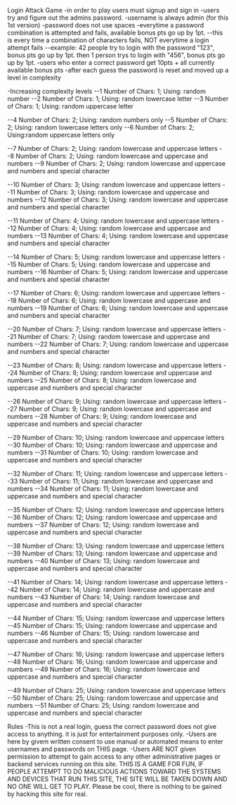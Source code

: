 Login Attack Game
-in order to play users must signup and sign in
-users try and figure out the admins password.
-username is always admin (for this 1st version)
-password does not use spaces
-everytime a password combination is attempted and fails, available bonus pts go up by 1pt.
  --this is every time a combination of characters fails, NOT everytime a login attempt fails
  --example:  42 people try to login with the password "123", bonus pts go up by 1pt.
              then 1 person trys to login with "456", bonus pts go up by 1pt.
-users who enter a correct password get 10pts + all currently available bonus pts
-after each guess the password is reset and moved up a level in complexity

-Increasing complexity levels
--1 Number of Chars: 1; Using: random number
--2 Number of Chars: 1; Using: random lowercase letter
--3 Number of Chars: 1; Using: random uppercase letter

--4 Number of Chars: 2; Using: random numbers only
--5 Number of Chars: 2; Using: random lowercase letters only
--6 Number of Chars: 2; Using:random uppercase letters only

--7 Number of Chars: 2; Using: random lowercase and uppercase letters
--8 Number of Chars: 2; Using: random lowercase and uppercase and numbers 
--9 Number of Chars: 2; Using: random lowercase and uppercase and numbers and special character

--10 Number of Chars: 3; Using: random lowercase and uppercase letters
--11 Number of Chars: 3; Using: random lowercase and uppercase and numbers 
--12 Number of Chars: 3; Using: random lowercase and uppercase and numbers and special character

--11 Number of Chars: 4; Using: random lowercase and uppercase letters
--12 Number of Chars: 4; Using: random lowercase and uppercase and numbers 
--13 Number of Chars: 4; Using: random lowercase and uppercase and numbers and special character

--14 Number of Chars: 5; Using: random lowercase and uppercase letters
--15 Number of Chars: 5; Using: random lowercase and uppercase and numbers 
--16 Number of Chars: 5; Using: random lowercase and uppercase and numbers and special character

--17 Number of Chars: 6; Using: random lowercase and uppercase letters
--18 Number of Chars: 6; Using: random lowercase and uppercase and numbers 
--19 Number of Chars: 6; Using: random lowercase and uppercase and numbers and special character

--20 Number of Chars: 7; Using: random lowercase and uppercase letters
--21 Number of Chars: 7; Using: random lowercase and uppercase and numbers 
--22 Number of Chars: 7; Using: random lowercase and uppercase and numbers and special character

--23 Number of Chars: 8; Using: random lowercase and uppercase letters
--24 Number of Chars: 8; Using: random lowercase and uppercase and numbers 
--25 Number of Chars: 8; Using: random lowercase and uppercase and numbers and special character

--26 Number of Chars: 9; Using: random lowercase and uppercase letters
--27 Number of Chars: 9; Using: random lowercase and uppercase and numbers 
--28 Number of Chars: 9; Using: random lowercase and uppercase and numbers and special character

--29 Number of Chars: 10; Using: random lowercase and uppercase letters
--30 Number of Chars: 10; Using: random lowercase and uppercase and numbers 
--31 Number of Chars: 10; Using: random lowercase and uppercase and numbers and special character

--32 Number of Chars: 11; Using: random lowercase and uppercase letters
--33 Number of Chars: 11; Using: random lowercase and uppercase and numbers 
--34 Number of Chars: 11; Using: random lowercase and uppercase and numbers and special character

--35 Number of Chars: 12; Using: random lowercase and uppercase letters
--36 Number of Chars: 12; Using: random lowercase and uppercase and numbers 
--37 Number of Chars: 12; Using: random lowercase and uppercase and numbers and special character

--38 Number of Chars: 13; Using: random lowercase and uppercase letters
--39 Number of Chars: 13; Using: random lowercase and uppercase and numbers 
--40 Number of Chars: 13; Using: random lowercase and uppercase and numbers and special character

--41 Number of Chars: 14; Using: random lowercase and uppercase letters
--42 Number of Chars: 14; Using: random lowercase and uppercase and numbers 
--43 Number of Chars: 14; Using: random lowercase and uppercase and numbers and special character

--44 Number of Chars: 15; Using: random lowercase and uppercase letters
--45 Number of Chars: 15; Using: random lowercase and uppercase and numbers 
--46 Number of Chars: 15; Using: random lowercase and uppercase and numbers and special character

--47 Number of Chars: 16; Using: random lowercase and uppercase letters
--48 Number of Chars: 16; Using: random lowercase and uppercase and numbers 
--49 Number of Chars: 16; Using: random lowercase and uppercase and numbers and special character

--49 Number of Chars: 25; Using: random lowercase and uppercase letters
--50 Number of Chars: 25; Using: random lowercase and uppercase and numbers 
--51 Number of Chars: 25; Using: random lowercase and uppercase and numbers and special character

Rules
-This is not a real login, guess the correct password does not give access to anything. it is just for entertainment purposes only.
-Users are here by givem written consent to use manual or automated means to enter usernames and passwords on THIS page. 
-Users ARE NOT given permission to attempt to gain access to any other administrative pages or backend services running on this site. THIS IS A GAME FOR FUN, IF PEOPLE ATTEMPT TO DO MALICIOUS ACTIONS TOWARD THE SYSTEMS AND DEVICES THAT RUN THIS SITE, THE SITE WILL BE TAKEN DOWN AND NO ONE WILL GET TO PLAY. Please be cool, there is nothing to be gained by hacking this site for real.
